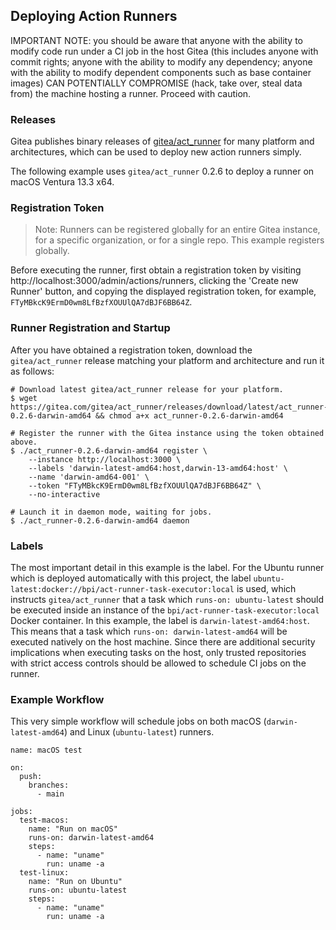 ## Deploying Action Runners

IMPORTANT NOTE: you should be aware that anyone with the ability to modify code run under a CI job in the host Gitea (this includes anyone with commit rights; anyone with the ability to modify any dependency; anyone with the ability to modify dependent components such as base container images) CAN POTENTIALLY COMPROMISE (hack, take over, steal data from) the machine hosting a runner. Proceed with caution.

### Releases
Gitea publishes binary releases of [gitea/act_runner](https://gitea.com/gitea/act_runner/releases) for many platform and architectures, which can be used to deploy new action runners simply.

The following example uses `gitea/act_runner` 0.2.6 to deploy a runner on macOS Ventura 13.3 x64.

### Registration Token

> Note: Runners can be registered globally for an entire Gitea instance, for a specific organization, or for a single repo.  This example registers globally.

Before executing the runner, first obtain a registration token by visiting http://localhost:3000/admin/actions/runners, clicking the 'Create new Runner' button, and copying the displayed
registration token, for example, `FTyMBkcK9ErmD0wm8LfBzfXOUUlQA7dBJF6BB64Z`.

### Runner Registration and Startup

After you have obtained a registration token, download the `gitea/act_runner` release matching your platform and architecture and run it as follows:

```
# Download latest gitea/act_runner release for your platform.
$ wget https://gitea.com/gitea/act_runner/releases/download/latest/act_runner-0.2.6-darwin-amd64 && chmod a+x act_runner-0.2.6-darwin-amd64

# Register the runner with the Gitea instance using the token obtained above.
$ ./act_runner-0.2.6-darwin-amd64 register \
    --instance http://localhost:3000 \
    --labels 'darwin-latest-amd64:host,darwin-13-amd64:host' \
    --name 'darwin-amd64-001' \
    --token "FTyMBkcK9ErmD0wm8LfBzfXOUUlQA7dBJF6BB64Z" \
    --no-interactive

# Launch it in daemon mode, waiting for jobs.
$ ./act_runner-0.2.6-darwin-amd64 daemon
```

### Labels

The most important detail in this example is the label.  For the Ubuntu runner which is deployed automatically with this project, the label `ubuntu-latest:docker://bpi/act-runner-task-executor:local` is
used, which instructs `gitea/act_runner` that a task which `runs-on: ubuntu-latest` should be executed inside an instance of the `bpi/act-runner-task-executor:local` Docker container.  In this example, the label is `darwin-latest-amd64:host`.  This means that a task which `runs-on: darwin-latest-amd64` will be executed natively on the host machine.  Since there are additional security implications when executing tasks
on the host, only trusted repositories with strict access controls should be allowed to schedule CI jobs on the runner.

### Example Workflow

This very simple workflow will schedule jobs on both macOS (`darwin-latest-amd64`) and Linux (`ubuntu-latest`) runners.

```
name: macOS test

on:
  push:
    branches:
      - main

jobs:
  test-macos:
    name: "Run on macOS"
    runs-on: darwin-latest-amd64
    steps:
      - name: "uname"
        run: uname -a
  test-linux:
    name: "Run on Ubuntu"
    runs-on: ubuntu-latest
    steps:
      - name: "uname"
        run: uname -a
```
